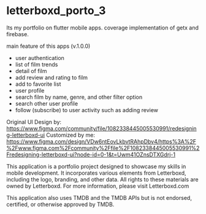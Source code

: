 # letterboxd_porto_3
Its my portfolio on flutter mobile apps. coverage implementation of getx and firebase.

main feature of this apps (v.1.0.0)
- user authentication
- list of film trends
- detail of film
- add review and rating to film
- add to favorite list
- user profile
- search film by name, genre, and other filter option
- search other user profile
- follow (subscribe) to user activity such as adding review

Original UI Design by: https://www.figma.com/community/file/1082338445005530991/redesigning-letterboxd-ui
Customized by me: https://www.figma.com/design/VDw6ntEovLkbvtRAhpDbv4/https%3A%2F%2Fwww.figma.com%2Fcommunity%2Ffile%2F1082338445005530991%2Fredesigning-letterboxd-ui?node-id=0-1&t=Uwm41OZnsDTXGdrj-1

This application is a portfolio project designed to showcase my skills in mobile development. It incorporates various elements from Letterboxd, including the logo, branding, and other data. All rights to these materials are owned by Letterboxd. For more information, please visit Letterboxd.com

This application also uses TMDB and the TMDB APIs but is not endorsed, certified, or otherwise approved by TMDB.